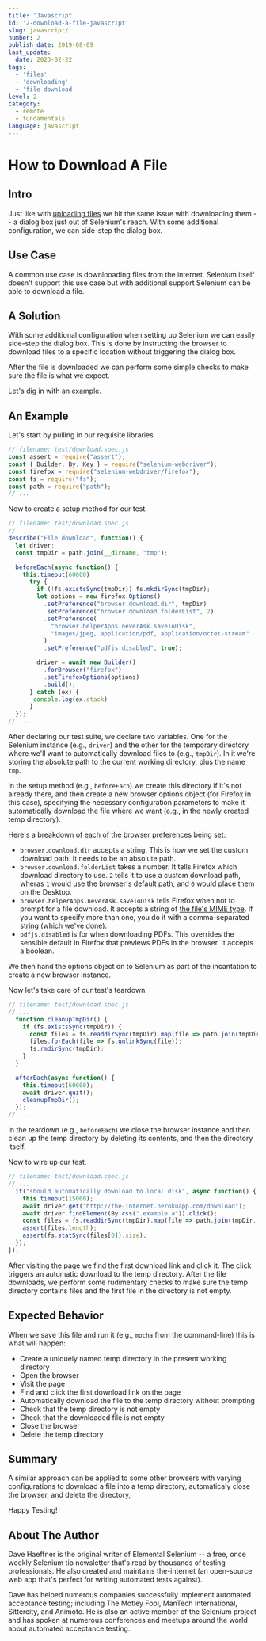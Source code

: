 ```yaml
---
title: 'Javascript'
id: '2-download-a-file-javascript'
slug: javascript/
number: 2
publish_date: 2019-08-09
last_update: 
  date: 2023-02-22
tags:
  - 'files'
  - 'downloading'
  - 'file download'
level: 2
category:
  - remote
  - fundamentals
language: javascript
---
```


# How to Download A File

## Intro

Just like with [uploading files](/docs/updated-tips/how-to-upload-a-file/) we hit the same issue with downloading them -- a dialog box 
just out of Selenium's reach. With some additional configuration, we can side-step the dialog box.

## Use Case

A common use case is downlooading files from the internet. Selenium itself doesn't support this use case but with additional support Selenium can be able to download a file.

## A Solution

With some additional configuration when setting up Selenium we can easily side-step the dialog box. This is done by instructing the browser to download files to a specific location without triggering the dialog box.

After the file is downloaded we can perform some simple checks to make sure the file is what we expect.

Let's dig in with an example.

## An Example

Let's start by pulling in our requisite libraries.

```javascript
// filename: test/download.spec.js
const assert = require("assert");
const { Builder, By, Key } = require("selenium-webdriver");
const firefox = require("selenium-webdriver/firefox");
const fs = require("fs");
const path = require("path");
// ...
```

Now to create a setup method for our test.

```javascript
// filename: test/download.spec.js
// ...
describe("File download", function() {
  let driver;
  const tmpDir = path.join(__dirname, "tmp");

  beforeEach(async function() {
    this.timeout(60000)
      try {
        if (!fs.existsSync(tmpDir)) fs.mkdirSync(tmpDir);
        let options = new firefox.Options()
          .setPreference("browser.download.dir", tmpDir)
          .setPreference("browser.download.folderList", 2)
          .setPreference(
            "browser.helperApps.neverAsk.saveToDisk",
            "images/jpeg, application/pdf, application/octet-stream"
          )
          .setPreference("pdfjs.disabled", true);

        driver = await new Builder()
          .forBrowser("firefox")
          .setFirefoxOptions(options)
          .build(); 
      } catch (ex) {
       console.log(ex.stack)
      }
  });
// ...
```

After declaring our test suite, we declare two variables. One for the Selenium instance (e.g., `driver`) and the other for the temporary directory where we'll want to automatically download files to (e.g., `tmpDir`). In it we're storing the absolute path to the current working directory, plus the name `tmp`.

In the setup method (e.g., `beforeEach`) we create this directory if it's not already there, and then create a new browser options object (for Firefox in this case), specifying the necessary configuration parameters to make it automatically download the file where we want (e.g., in the newly created temp directory).

Here's a breakdown of each of the browser preferences being set:

+ `browser.download.dir` accepts a string. This is how we set the custom download path. It needs to be an absolute path.
+ `browser.download.folderList` takes a number. It tells Firefox which download directory to use. `2` tells it to use a custom download path, wheras `1` would use the browser's default path, and `0` would place them on the Desktop.
+ `browser.helperApps.neverAsk.saveToDisk` tells Firefox when not to prompt for a file download. It accepts a string of [the file's MIME type](http://en.wikipedia.org/wiki/Internet_media_type). If you want to specify more than one, you do it with a comma-separated string (which we've done).
+ `pdfjs.disabled` is for when downloading PDFs. This overrides the sensible default in Firefox that previews PDFs in the browser. It accepts a boolean.

We then hand the options object on to Selenium as part of the incantation to create a new browser instance.

Now let's take care of our test's teardown.

```javascript
// filename: test/download.spec.js
// ...
  function cleanupTmpDir() {
    if (fs.existsSync(tmpDir)) {
      const files = fs.readdirSync(tmpDir).map(file => path.join(tmpDir, file));
      files.forEach(file => fs.unlinkSync(file));
      fs.rmdirSync(tmpDir);
    }
  }

  afterEach(async function() {
    this.timeout(60000);
    await driver.quit();
    cleanupTmpDir(); 
  });
// ...
```

In the teardown (e.g., `beforeEach`) we close the browser instance and then clean up the temp directory by deleting its contents, and then the directory itself.

Now to wire up our test.

```javascript
// filename: test/download.spec.js
// ...
  it("should automatically download to local disk", async function() {
    this.timeout(15000);
    await driver.get("http://the-internet.herokuapp.com/download");
    await driver.findElement(By.css(".example a")).click();
    const files = fs.readdirSync(tmpDir).map(file => path.join(tmpDir, file));
    assert(files.length);
    assert(fs.statSync(files[0]).size);
  });
});
```

After visiting the page we find the first download link and click it. The click triggers an automatic download to the temp directory. After the file downloads, we perform some rudimentary checks to make sure the temp directory contains files and the first file in the directory is not empty.

## Expected Behavior

When we save this file and run it (e.g., `mocha` from the command-line) this is what will happen:

+ Create a uniquely named temp directory in the present working directory
+ Open the browser
+ Visit the page
+ Find and click the first download link on the page
+ Automatically download the file to the temp directory without prompting
+ Check that the temp directory is not empty
+ Check that the downloaded file is not empty
+ Close the browser
+ Delete the temp directory

## Summary

A similar approach can be applied to some other browsers with varying configurations to download a file into a temp directory, automaticaly close the browser, and delete the directory,

Happy Testing!

## About The Author

Dave Haeffner is the original writer of Elemental Selenium -- a free, once weekly Selenium tip newsletter that's read by thousands of testing professionals. He also created and maintains the-internet (an open-source web app that's perfect for writing automated tests against).

Dave has helped numerous companies successfully implement automated acceptance testing; including The Motley Fool, ManTech International, Sittercity, and Animoto. He is also an active member of the Selenium project and has spoken at numerous conferences and meetups around the world about automated acceptance testing.

